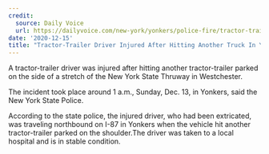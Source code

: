 ```yaml
---
credit:
  source: Daily Voice
  url: https://dailyvoice.com/new-york/yonkers/police-fire/tractor-trailer-driver-injured-after-hitting-another-truck-in-yonkers/799637/
date: '2020-12-15'
title: "Tractor-Trailer Driver Injured After Hitting Another Truck In Yonkers"
---
```

A tractor-trailer driver was injured after hitting another tractor-trailer parked on the side of a stretch of the New York State Thruway in Westchester.

The incident took place around 1 a.m., Sunday, Dec. 13, in Yonkers, said the New York State Police.

According to the state police, the injured driver, who had been extricated, was traveling northbound on I-87 in Yonkers when the vehicle hit another tractor-trailer parked on the shoulder.The driver was taken to a local hospital and is in stable condition.
